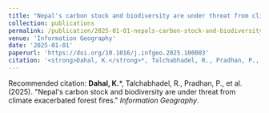 ```yaml
---
title: "Nepal's carbon stock and biodiversity are under threat from climate exacerbated forest fires"
collection: publications
permalink: /publication/2025-01-01-nepals-carbon-stock-and-biodiversity-are-under-thr
venue: 'Information Geography'
date: '2025-01-01'
paperurl: 'https://doi.org/10.1016/j.infgeo.2025.100003'
citation: '<strong>Dahal, K.</strong>*, Talchabhadel, R., Pradhan, P., et al. (2025). &quot;Nepal's carbon stock and biodiversity are under threat from climate exacerbated forest fires.&quot; <i>Information Geography</i>.'
---
```


Recommended citation: <strong>Dahal, K.</strong>*, Talchabhadel, R., Pradhan, P., et al. (2025). &quot;Nepal's carbon stock and biodiversity are under threat from climate exacerbated forest fires.&quot; <i>Information Geography</i>.
